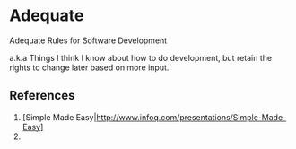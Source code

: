 # Adequate
Adequate Rules for Software Development

a.k.a Things I think I know about how to do development, but retain the rights to change later based on more input.


## References
1. [Simple Made Easy|http://www.infoq.com/presentations/Simple-Made-Easy]
2. 
